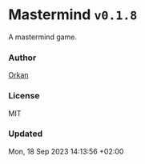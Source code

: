 # Mastermind `v0.1.8`

A mastermind game.

### Author

[Orkan](https://github.com/orkan)

### License

MIT

### Updated

Mon, 18 Sep 2023 14:13:56 +02:00
